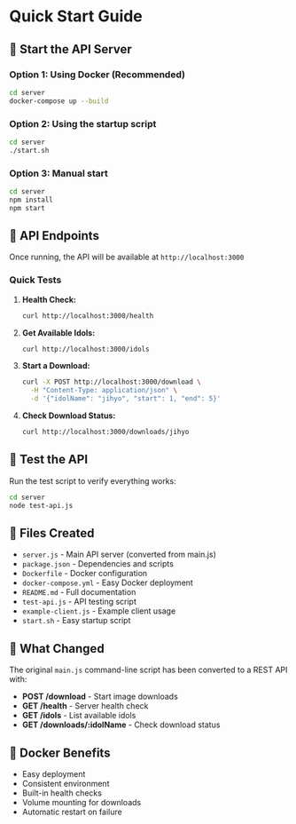 # Quick Start Guide

## 🚀 Start the API Server

### Option 1: Using Docker (Recommended)
```bash
cd server
docker-compose up --build
```

### Option 2: Using the startup script
```bash
cd server
./start.sh
```

### Option 3: Manual start
```bash
cd server
npm install
npm start
```

## 📡 API Endpoints

Once running, the API will be available at `http://localhost:3000`

### Quick Tests

1. **Health Check:**
   ```bash
   curl http://localhost:3000/health
   ```

2. **Get Available Idols:**
   ```bash
   curl http://localhost:3000/idols
   ```

3. **Start a Download:**
   ```bash
   curl -X POST http://localhost:3000/download \
     -H "Content-Type: application/json" \
     -d '{"idolName": "jihyo", "start": 1, "end": 5}'
   ```

4. **Check Download Status:**
   ```bash
   curl http://localhost:3000/downloads/jihyo
   ```

## 🧪 Test the API

Run the test script to verify everything works:
```bash
cd server
node test-api.js
```

## 📁 Files Created

- `server.js` - Main API server (converted from main.js)
- `package.json` - Dependencies and scripts
- `Dockerfile` - Docker configuration
- `docker-compose.yml` - Easy Docker deployment
- `README.md` - Full documentation
- `test-api.js` - API testing script
- `example-client.js` - Example client usage
- `start.sh` - Easy startup script

## 🔄 What Changed

The original `main.js` command-line script has been converted to a REST API with:

- **POST /download** - Start image downloads
- **GET /health** - Server health check
- **GET /idols** - List available idols
- **GET /downloads/:idolName** - Check download status

## 🐳 Docker Benefits

- Easy deployment
- Consistent environment
- Built-in health checks
- Volume mounting for downloads
- Automatic restart on failure 